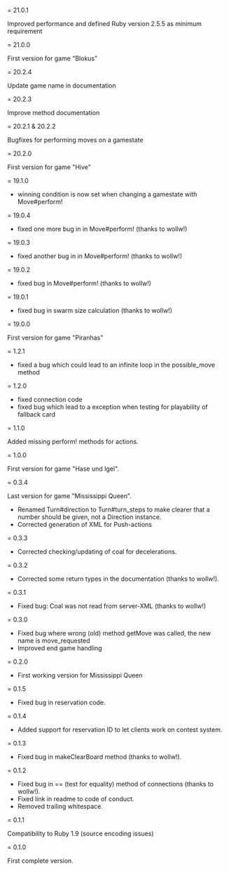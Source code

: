 = 21.0.1

Improved performance and defined Ruby version 2.5.5 as minimum requirement

= 21.0.0

First version for game "Blokus"

= 20.2.4

Update game name in documentation

= 20.2.3

Improve method documentation

= 20.2.1 & 20.2.2

Bugfixes for performing moves on a gamestate

= 20.2.0

First version for game "Hive"

= 19.1.0

- winning condition is now set when changing a gamestate with Move#perform!

= 19.0.4

- fixed one more bug in in Move#perform! (thanks to wollw!)

= 19.0.3

- fixed another bug in in Move#perform! (thanks to wollw!)

= 19.0.2

- fixed bug in Move#perform! (thanks to wollw!)

= 19.0.1

- fixed bug in swarm size calculation (thanks to wollw!)

= 19.0.0

First version for game "Piranhas"

= 1.2.1

- fixed a bug which could lead to an infinite loop in the possible_move method

= 1.2.0

- fixed connection code
- fixed bug which lead to a exception when testing for playability of fallback card

= 1.1.0

Added missing perform! methods for actions.

= 1.0.0

First version for game "Hase und Igel".

= 0.3.4

Last version for game "Mississippi Queen".

- Renamed Turn#direction to Turn#turn_steps to make clearer that a number should be given, not a Direction instance.
- Corrected generation of XML for Push-actions

= 0.3.3

- Corrected checking/updating of coal for decelerations.

= 0.3.2

- Corrected some return types in the documentation (thanks to wollw!).

= 0.3.1

- Fixed bug: Coal was not read from server-XML (thanks to wollw!)

= 0.3.0

- Fixed bug where wrong (old) method getMove was called, the new name is
  move_requested
- Improved end game handling

= 0.2.0

- First working version for Mississippi Queen

= 0.1.5

- Fixed bug in reservation code.

= 0.1.4

- Added support for reservation ID to let clients work on contest system.

= 0.1.3

- Fixed bug in makeClearBoard method (thanks to wollw!).

= 0.1.2

- Fixed bug in == (test for equality) method of connections (thanks to
  wollw!).
- Fixed link in readme to code of conduct.
- Removed trailing whitespace.

= 0.1.1

Compatibility to Ruby 1.9 (source encoding issues)

= 0.1.0

First complete version.
